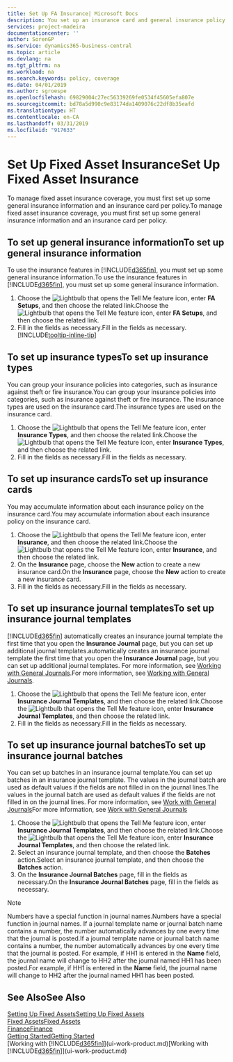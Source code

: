 ```yaml
---
title: Set Up FA Insurance| Microsoft Docs
description: You set up an insurance card and general insurance policy information to manage fixed asset insurance coverage.
services: project-madeira
documentationcenter: ''
author: SorenGP
ms.service: dynamics365-business-central
ms.topic: article
ms.devlang: na
ms.tgt_pltfrm: na
ms.workload: na
ms.search.keywords: policy, coverage
ms.date: 04/01/2019
ms.author: sgroespe
ms.openlocfilehash: 69829004c27ec56339269fe0534f45605efa807e
ms.sourcegitcommit: bd78a5d990c9e83174da1409076c22df8b35eafd
ms.translationtype: HT
ms.contentlocale: en-CA
ms.lasthandoff: 03/31/2019
ms.locfileid: "917633"
---
```

# <a name="set-up-fixed-asset-insurance"></a><span data-ttu-id="ce4f3-103">Set Up Fixed Asset Insurance</span><span class="sxs-lookup"><span data-stu-id="ce4f3-103">Set Up Fixed Asset Insurance</span></span>
<span data-ttu-id="ce4f3-104">To manage fixed asset insurance coverage, you must first set up some general insurance information and an insurance card per policy.</span><span class="sxs-lookup"><span data-stu-id="ce4f3-104">To manage fixed asset insurance coverage, you must first set up some general insurance information and an insurance card per policy.</span></span>

## <a name="to-set-up-general-insurance-information"></a><span data-ttu-id="ce4f3-105">To set up general insurance information</span><span class="sxs-lookup"><span data-stu-id="ce4f3-105">To set up general insurance information</span></span>
<span data-ttu-id="ce4f3-106">To use the insurance features in [!INCLUDE[d365fin](includes/d365fin_md.md)], you must set up some general insurance information.</span><span class="sxs-lookup"><span data-stu-id="ce4f3-106">To use the insurance features in [!INCLUDE[d365fin](includes/d365fin_md.md)], you must set up some general insurance information.</span></span>  

1. <span data-ttu-id="ce4f3-107">Choose the ![Lightbulb that opens the Tell Me feature](media/ui-search/search_small.png "Tell me what you want to do") icon, enter **FA Setups**, and then choose the related link.</span><span class="sxs-lookup"><span data-stu-id="ce4f3-107">Choose the ![Lightbulb that opens the Tell Me feature](media/ui-search/search_small.png "Tell me what you want to do") icon, enter **FA Setups**, and then choose the related link.</span></span>  
2. <span data-ttu-id="ce4f3-108">Fill in the fields as necessary.</span><span class="sxs-lookup"><span data-stu-id="ce4f3-108">Fill in the fields as necessary.</span></span> [!INCLUDE[tooltip-inline-tip](includes/tooltip-inline-tip_md.md)]  

## <a name="to-set-up-insurance-types"></a><span data-ttu-id="ce4f3-109">To set up insurance types</span><span class="sxs-lookup"><span data-stu-id="ce4f3-109">To set up insurance types</span></span>
<span data-ttu-id="ce4f3-110">You can group your insurance policies into categories, such as insurance against theft or fire insurance.</span><span class="sxs-lookup"><span data-stu-id="ce4f3-110">You can group your insurance policies into categories, such as insurance against theft or fire insurance.</span></span> <span data-ttu-id="ce4f3-111">The insurance types are used on the insurance card.</span><span class="sxs-lookup"><span data-stu-id="ce4f3-111">The insurance types are used on the insurance card.</span></span>

1. <span data-ttu-id="ce4f3-112">Choose the ![Lightbulb that opens the Tell Me feature](media/ui-search/search_small.png "Tell me what you want to do") icon, enter **Insurance Types**, and then choose the related link.</span><span class="sxs-lookup"><span data-stu-id="ce4f3-112">Choose the ![Lightbulb that opens the Tell Me feature](media/ui-search/search_small.png "Tell me what you want to do") icon, enter **Insurance Types**, and then choose the related link.</span></span>  
2. <span data-ttu-id="ce4f3-113">Fill in the fields as necessary.</span><span class="sxs-lookup"><span data-stu-id="ce4f3-113">Fill in the fields as necessary.</span></span>

## <a name="to-set-up-insurance-cards"></a><span data-ttu-id="ce4f3-114">To set up insurance cards</span><span class="sxs-lookup"><span data-stu-id="ce4f3-114">To set up insurance cards</span></span>
<span data-ttu-id="ce4f3-115">You may accumulate information about each insurance policy on the insurance card.</span><span class="sxs-lookup"><span data-stu-id="ce4f3-115">You may accumulate information about each insurance policy on the insurance card.</span></span>  

1. <span data-ttu-id="ce4f3-116">Choose the ![Lightbulb that opens the Tell Me feature](media/ui-search/search_small.png "Tell me what you want to do") icon, enter **Insurance**, and then choose the related link.</span><span class="sxs-lookup"><span data-stu-id="ce4f3-116">Choose the ![Lightbulb that opens the Tell Me feature](media/ui-search/search_small.png "Tell me what you want to do") icon, enter **Insurance**, and then choose the related link.</span></span>  
2. <span data-ttu-id="ce4f3-117">On the **Insurance** page, choose the **New** action to create a  new insurance card.</span><span class="sxs-lookup"><span data-stu-id="ce4f3-117">On the **Insurance** page, choose the **New** action to create a  new insurance card.</span></span>  
3. <span data-ttu-id="ce4f3-118">Fill in the fields as necessary.</span><span class="sxs-lookup"><span data-stu-id="ce4f3-118">Fill in the fields as necessary.</span></span>

## <a name="to-set-up-insurance-journal-templates"></a><span data-ttu-id="ce4f3-119">To set up insurance journal templates</span><span class="sxs-lookup"><span data-stu-id="ce4f3-119">To set up insurance journal templates</span></span>
[!INCLUDE[d365fin](includes/d365fin_md.md)] <span data-ttu-id="ce4f3-120">automatically creates an insurance journal template the first time that you open the **Insurance Journal** page, but you can set up additional journal templates.</span><span class="sxs-lookup"><span data-stu-id="ce4f3-120">automatically creates an insurance journal template the first time that you open the **Insurance Journal** page, but you can set up additional journal templates.</span></span> <span data-ttu-id="ce4f3-121">For more information, see [Working with General Journals](ui-work-general-journals.md).</span><span class="sxs-lookup"><span data-stu-id="ce4f3-121">For more information, see [Working with General Journals](ui-work-general-journals.md).</span></span>  

1. <span data-ttu-id="ce4f3-122">Choose the ![Lightbulb that opens the Tell Me feature](media/ui-search/search_small.png "Tell me what you want to do") icon, enter **Insurance Journal Templates**, and then choose the related link.</span><span class="sxs-lookup"><span data-stu-id="ce4f3-122">Choose the ![Lightbulb that opens the Tell Me feature](media/ui-search/search_small.png "Tell me what you want to do") icon, enter **Insurance Journal Templates**, and then choose the related link.</span></span>  
2. <span data-ttu-id="ce4f3-123">Fill in the fields as necessary.</span><span class="sxs-lookup"><span data-stu-id="ce4f3-123">Fill in the fields as necessary.</span></span>

## <a name="to-set-up-insurance-journal-batches"></a><span data-ttu-id="ce4f3-124">To set up insurance journal batches</span><span class="sxs-lookup"><span data-stu-id="ce4f3-124">To set up insurance journal batches</span></span>
<span data-ttu-id="ce4f3-125">You can set up batches in an insurance journal template.</span><span class="sxs-lookup"><span data-stu-id="ce4f3-125">You can set up batches in an insurance journal template.</span></span> <span data-ttu-id="ce4f3-126">The values in the journal batch are used as default values if the fields are not filled in on the journal lines.</span><span class="sxs-lookup"><span data-stu-id="ce4f3-126">The values in the journal batch are used as default values if the fields are not filled in on the journal lines.</span></span> <span data-ttu-id="ce4f3-127">For more information, see [Work with General Journals](ui-work-general-journals.md)</span><span class="sxs-lookup"><span data-stu-id="ce4f3-127">For more information, see [Work with General Journals](ui-work-general-journals.md)</span></span>  

1. <span data-ttu-id="ce4f3-128">Choose the ![Lightbulb that opens the Tell Me feature](media/ui-search/search_small.png "Tell me what you want to do") icon, enter **Insurance Journal Templates**, and then choose the related link.</span><span class="sxs-lookup"><span data-stu-id="ce4f3-128">Choose the ![Lightbulb that opens the Tell Me feature](media/ui-search/search_small.png "Tell me what you want to do") icon, enter **Insurance Journal Templates**, and then choose the related link.</span></span>  
2. <span data-ttu-id="ce4f3-129">Select an insurance journal template, and then choose the **Batches** action.</span><span class="sxs-lookup"><span data-stu-id="ce4f3-129">Select an insurance journal template, and then choose the **Batches** action.</span></span>
3. <span data-ttu-id="ce4f3-130">On the **Insurance Journal Batches** page, fill in the fields as necessary.</span><span class="sxs-lookup"><span data-stu-id="ce4f3-130">On the **Insurance Journal Batches** page, fill in the fields as necessary.</span></span>

> [!NOTE]  
>   <span data-ttu-id="ce4f3-131">Numbers have a special function in journal names.</span><span class="sxs-lookup"><span data-stu-id="ce4f3-131">Numbers have a special function in journal names.</span></span> <span data-ttu-id="ce4f3-132">If a journal template name or journal batch name contains a number, the number automatically advances by one every time that the journal is posted.</span><span class="sxs-lookup"><span data-stu-id="ce4f3-132">If a journal template name or journal batch name contains a number, the number automatically advances by one every time that the journal is posted.</span></span> <span data-ttu-id="ce4f3-133">For example, if HH1 is entered in the **Name** field, the journal name will change to HH2 after the journal named HH1 has been posted.</span><span class="sxs-lookup"><span data-stu-id="ce4f3-133">For example, if HH1 is entered in the **Name** field, the journal name will change to HH2 after the journal named HH1 has been posted.</span></span>

## <a name="see-also"></a><span data-ttu-id="ce4f3-134">See Also</span><span class="sxs-lookup"><span data-stu-id="ce4f3-134">See Also</span></span>
[<span data-ttu-id="ce4f3-135">Setting Up Fixed Assets</span><span class="sxs-lookup"><span data-stu-id="ce4f3-135">Setting Up Fixed Assets</span></span>](fa-setup.md)  
[<span data-ttu-id="ce4f3-136">Fixed Assets</span><span class="sxs-lookup"><span data-stu-id="ce4f3-136">Fixed Assets</span></span>](fa-manage.md)  
[<span data-ttu-id="ce4f3-137">Finance</span><span class="sxs-lookup"><span data-stu-id="ce4f3-137">Finance</span></span>](finance.md)  
[<span data-ttu-id="ce4f3-138">Getting Started</span><span class="sxs-lookup"><span data-stu-id="ce4f3-138">Getting Started</span></span>](product-get-started.md)  
<span data-ttu-id="ce4f3-139">[Working with [!INCLUDE[d365fin](includes/d365fin_md.md)]](ui-work-product.md)</span><span class="sxs-lookup"><span data-stu-id="ce4f3-139">[Working with [!INCLUDE[d365fin](includes/d365fin_md.md)]](ui-work-product.md)</span></span>
